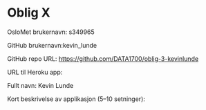 Oblig X
=======
OsloMet brukernavn: s349965

GitHub brukernavn:kevin_lunde

GitHub repo URL: https://github.com/DATA1700/oblig-3-kevinlunde

URL til Heroku app:

Fullt navn: Kevin Lunde

Kort beskrivelse av applikasjon (5–10 setninger):

